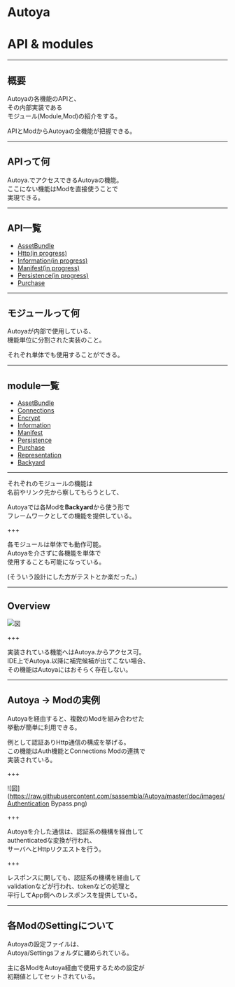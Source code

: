 # Autoya
# API & modules

---

## 概要

Autoyaの各機能のAPIと、  
その内部実装である  
モジュール(Module,Mod)の紹介をする。

APIとModからAutoyaの全機能が把握できる。

---

## APIって何

Autoya.でアクセスできるAutoyaの機能。  
ここにない機能はModを直接使うことで  
実現できる。

---

## API一覧

* [AssetBundle](https://gitpitch.com/sassembla/autoya/doc?p=doc/gitpitch/api/AssetBundle)
* [Http(in progress)](https://gitpitch.com/sassembla/autoya/doc?p=doc/gitpitch/api/Connections)
* [Information(in progress)](https://gitpitch.com/sassembla/autoya/doc?p=doc/gitpitch/api/Information)
* [Manifest(in progress)](https://gitpitch.com/sassembla/autoya/doc?p=doc/gitpitch/api/Manifest)
* [Persistence(in progress)](https://gitpitch.com/sassembla/autoya/doc?p=doc/gitpitch/api/Persistence)
* [Purchase](https://gitpitch.com/sassembla/autoya/doc?p=doc/gitpitch/api/Purchase)

---

## モジュールって何

Autoyaが内部で使用している、  
機能単位に分割された実装のこと。

それぞれ単体でも使用することができる。

---

## module一覧

* [AssetBundle](https://gitpitch.com/sassembla/autoya/doc?p=doc/gitpitch/modules/AssetBundle)
* [Connections](https://gitpitch.com/sassembla/autoya/doc?p=doc/gitpitch/modules/Connections)
* [Encrypt](https://gitpitch.com/sassembla/autoya/doc?p=doc/gitpitch/modules/Encrypt)
* [Information](https://gitpitch.com/sassembla/autoya/doc?p=doc/gitpitch/modules/Information)
* [Manifest](https://gitpitch.com/sassembla/autoya/doc?p=doc/gitpitch/modules/Manifest)
* [Persistence](https://gitpitch.com/sassembla/autoya/doc?p=doc/gitpitch/modules/Persistence)
* [Purchase](https://gitpitch.com/sassembla/autoya/doc?p=doc/gitpitch/modules/Purchase)
* [Representation](https://gitpitch.com/sassembla/autoya/doc?p=doc/gitpitch/modules/Representation)
* [Backyard](https://gitpitch.com/sassembla/autoya/doc?p=doc/gitpitch/modules/Backyard)

---

それぞれのモジュールの機能は  
名前やリンク先から察してもらうとして、  

Autoyaでは各Modを**Backyard**から使う形で  
フレームワークとしての機能を提供している。


+++

各モジュールは単体でも動作可能。  
Autoyaを介さずに各機能を単体で  
使用することも可能になっている。  

(そういう設計にした方がテストとか楽だった。)  

---

## Overview

![図](https://raw.githubusercontent.com/sassembla/Autoya/master/doc/images/Overview.png)

+++

実装されている機能へはAutoya.からアクセス可。  
IDE上でAutoya.以降に補完候補が出てこない場合、  
その機能はAutoyaにはおそらく存在しない。


---

## Autoya -> Modの実例

Autoyaを経由すると、複数のModを組み合わせた  
挙動が簡単に利用できる。

例として認証ありHttp通信の構成を挙げる。  
この機能はAuth機能とConnections Modの連携で  
実装されている。


+++


![図](https://raw.githubusercontent.com/sassembla/Autoya/master/doc/images/Authentication Bypass.png)

+++

Autoyaを介した通信は、認証系の機構を経由して  
authenticatedな変換が行われ、  
サーバへとHttpリクエストを行う。


+++

レスポンスに関しても、認証系の機構を経由して  
validationなどが行われ、tokenなどの処理と  
平行してApp側へのレスポンスを提供している。

---

## 各ModのSettingについて

Autoyaの設定ファイルは、  
Autoya/Settingsフォルダに纏められている。

主に各ModをAutoya経由で使用するための設定が  
初期値としてセットされている。


